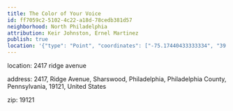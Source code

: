 ```yaml
---
title: The Color of Your Voice
id: ff7059c2-5102-4c22-a18d-78cedb381d57
neighborhood: North Philadelphia
attribution: Keir Johnston, Ernel Martinez
publish: true
location: '{"type": "Point", "coordinates": ["-75.17440433333334", "39.982144733333335"]}'
---
```


location: 2417 ridge avenue


            






            
address: 2417, Ridge Avenue, Sharswood, Philadelphia, Philadelphia County, Pennsylvania, 19121, United States



zip: 19121



                